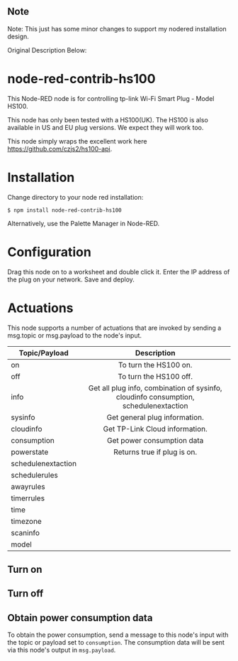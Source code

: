 
## Note
Note: This just has some minor changes to support my nodered installation design.

Original Description Below:


# node-red-contrib-hs100

This Node-RED node is for controlling tp-link Wi-Fi Smart Plug - Model HS100.

This node has only been tested with a HS100(UK). The HS100 is also available in US and EU plug
versions. We expect they will work too.

This node simply wraps the excellent work here https://github.com/czjs2/hs100-api.

# Installation

Change directory to your node red installation:

    $ npm install node-red-contrib-hs100

Alternatively, use the Palette Manager in Node-RED.

# Configuration

Drag this node on to a worksheet and double click it. Enter the IP address of the plug on your
network. Save and deploy.

# Actuations

This node supports a number of actuations that are invoked by sending a msg.topic or msg.payload
to the node's input.

| Topic/Payload      |                                     Description                                      |
| ------------------ | :----------------------------------------------------------------------------------: |
| on                 |                                To turn the HS100 on.                                 |
| off                |                                To turn the HS100 off.                                |
| info               | Get all plug info, combination of sysinfo, cloudinfo consumption, schedulenextaction |
| sysinfo            |                            Get general plug information.                             |
| cloudinfo          |                            Get TP-Link Cloud information.                            |
| consumption        |                              Get power consumption data                              |
| powerstate         |                             Returns true if plug is on.                              |
| schedulenextaction |                                                                                      |
| schedulerules      |                                                                                      |
| awayrules          |                                                                                      |
| timerrules         |                                                                                      |
| time               |                                                                                      |
| timezone           |                                                                                      |
| scaninfo           |                                                                                      |
| model              |                                                                                      |

## Turn on

## Turn off

## Obtain power consumption data

To obtain the power consumption, send a message to this node's input with the topic or payload
set to `consumption`. The consumption data will be sent via this node's output in `msg.payload`.
